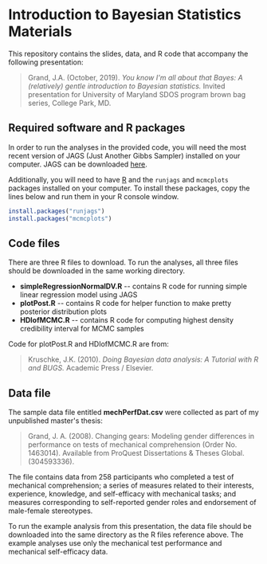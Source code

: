 # Introduction to Bayesian Statistics Materials  
This repository contains the slides, data, and R code that accompany the following presentation:

> Grand, J.A. (October, 2019). *You know I'm all about that Bayes: A (relatively) gentle introduction to Bayesian statistics.* Invited presentation for University of Maryland SDOS program brown bag series, College Park, MD.

## Required software and R packages
In order to run the analyses in the provided code, you will need the most recent version of JAGS (Just Another Gibbs Sampler) installed on your computer. JAGS can be downloaded [here](https://sourceforge.net/projects/mcmc-jags/files/).

Additionally, you will need to have [R](https://cran.r-project.org/) and the `runjags` and `mcmcplots` packages installed on your computer. To install these packages, copy the lines below and run them in your R console window.
```R
install.packages("runjags")
install.packages("mcmcplots")
```

## Code files
There are three R files to download. To run the analyses, all three files should be downloaded in the same working directory.
- **simpleRegressionNormalDV.R** -- contains R code for running simple linear regression model using JAGS
- **plotPost.R** -- contains R code for helper function to make pretty posterior distribution plots
- **HDIofMCMC.R** -- contains R code for computing highest density credibility interval for MCMC samples

Code for plotPost.R and HDIofMCMC.R are from:

> Kruschke, J.K. (2010). *Doing Bayesian data analysis: A Tutorial with R and BUGS.* Academic Press / Elsevier.

## Data file
The sample data file entitled **mechPerfDat.csv** were collected as part of my unpublished master's thesis:

> Grand, J. A. (2008). Changing gears: Modeling gender differences in performance on tests of mechanical comprehension (Order No. 1463014). Available from ProQuest Dissertations & Theses Global. (304593336).

The file contains data from 258 participants who completed a test of mechanical comprehension; a series of measures related to their interests, experience, knowledge, and self-efficacy with mechanical tasks; and measures corresponding to self-reported gender roles and endorsement of male-female stereotypes.

To run the example analysis from this presentation, the data file should be downloaded into the same directory as the R files reference above. The example analyses use only the mechanical test performance and mechanical self-efficacy data.
